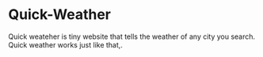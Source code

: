# Quick-Weather
Quick weateher is tiny website that tells the weather of any city you search.  Quick weather works just like that,.
